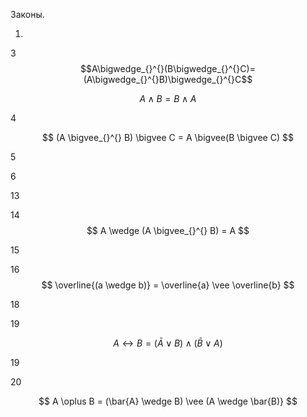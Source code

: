 Законы.

1.

3 $$A\bigwedge_{}^{}(B\bigwedge_{}^{}C)=(A\bigwedge_{}^{}B)\bigwedge_{}^{}C$$


$$ A \wedge  B = B \wedge  A $$


4

$$ (A \bigvee_{}^{} B) \bigvee C = A \bigvee(B \bigvee C) $$

5

6

13

14 $$ A \wedge (A \bigvee_{}^{} B) = A $$


15

16 $$ \overline{(a \wedge b)} = \overline{a} \vee \overline{b} $$

18


19 

$$ A\leftrightarrow B=(\bar{A} {\vee } B)\wedge (\bar{B} \vee A) $$

19

20

$$ A \oplus B = (\bar{A} \wedge  B) \vee (A \wedge  \bar{B)} $$
